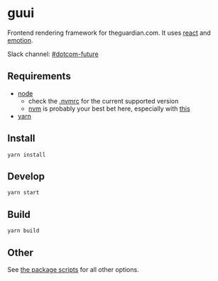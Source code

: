# guui

Frontend rendering framework for theguardian.com. It uses [react](https://reactjs.org/) and [emotion](https://emotion.sh/).

Slack channel: [#dotcom-future](https://theguardian.slack.com/messages/C0JES5PEV)

## Requirements
- [node](https://nodejs.org/en/)
  - check the [.nvmrc](https://github.com/guardian/guui/blob/master/.nvmrc) for the current supported version
  - [nvm](https://github.com/creationix/nvm) is probably your best bet here, especially with [this](https://gist.github.com/sndrs/5940e9e8a3f506b287233ed65365befb)
- [yarn](https://yarnpkg.com/en/docs/install)

## Install
`yarn install`

## Develop
`yarn start`

## Build
`yarn build`

## Other
See [the package scripts](https://github.com/guardian/guui/blob/master/package.json#L6) for all other options.
